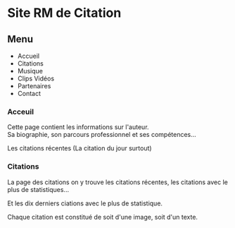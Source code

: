 # Site RM de Citation

## Menu
- Accueil
- Citations
- Musique
- Clips Vidéos
- Partenaires
- Contact

### Acceuil
Cette page contient les informations sur l'auteur.  
Sa biographie, son parcours professionnel et ses compétences...  

Les citations récentes (La citation  du jour surtout)

### Citations 
La page des citations on y trouve les citations récentes, les citations 
avec le plus de statistiques...  

Et les dix derniers ciations avec le plus de statistique.  

Chaque citation est constitué de soit d'une image, soit d'un texte.  
